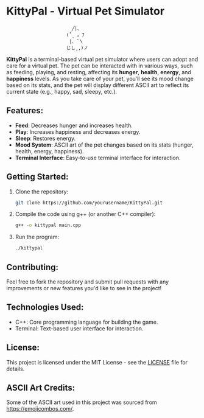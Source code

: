 # KittyPal - Virtual Pet Simulator
                            ╱|、
                          (˚ˎ 。7  
                           |、˜〵          
                          じしˍ,)ノ

**KittyPal** is a terminal-based virtual pet simulator where users can adopt and care for a virtual pet. The pet can be interacted with in various ways, such as feeding, playing, and resting, affecting its **hunger**, **health**, **energy**, and **happiness** levels. As you take care of your pet, you’ll see its mood change based on its stats, and the pet will display different ASCII art to reflect its current state (e.g., happy, sad, sleepy, etc.).

## Features:
- **Feed**: Decreases hunger and increases health.
- **Play**: Increases happiness and decreases energy.
- **Sleep**: Restores energy.
- **Mood System**: ASCII art of the pet changes based on its stats (hunger, health, energy, happiness).
- **Terminal Interface**: Easy-to-use terminal interface for interaction.

## Getting Started:
1. Clone the repository:
   ```bash
   git clone https://github.com/yourusername/KittyPal.git

2. Compile the code using g++ (or another C++ compiler):
   ```bash
   g++ -o kittypal main.cpp

2. Run the program:
   ```bash
   ./kittypal

## Contributing:
Feel free to fork the repository and submit pull requests with any improvements or new features you'd like to see in the project!

## Technologies Used:
- C++: Core programming language for building the game.
- Terminal: Text-based user interface for interaction.

## License:
This project is licensed under the MIT License - see the [LICENSE](LICENSE) file for details.

## ASCII Art Credits:
Some of the ASCII art used in this project was sourced from https://emojicombos.com/.
